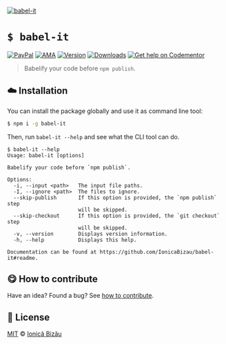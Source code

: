
[![babel-it](http://i.imgur.com/DNBxR1S.png)](#)

# `$ babel-it`

 [![PayPal](https://img.shields.io/badge/%24-paypal-f39c12.svg)][paypal-donations] [![AMA](https://img.shields.io/badge/ask%20me-anything-1abc9c.svg)](https://github.com/IonicaBizau/ama) [![Version](https://img.shields.io/npm/v/babel-it.svg)](https://www.npmjs.com/package/babel-it) [![Downloads](https://img.shields.io/npm/dt/babel-it.svg)](https://www.npmjs.com/package/babel-it) [![Get help on Codementor](https://cdn.codementor.io/badges/get_help_github.svg)](https://www.codementor.io/johnnyb?utm_source=github&utm_medium=button&utm_term=johnnyb&utm_campaign=github)

> Babelify your code before `npm publish`.

## :cloud: Installation

You can install the package globally and use it as command line tool:


```sh
$ npm i -g babel-it
```


Then, run `babel-it --help` and see what the CLI tool can do.


```
$ babel-it --help
Usage: babel-it [options]

Babelify your code before `npm publish`.

Options:
  -i, --input <path>   The input file paths.
  -I, --ignore <path>  The files to ignore.
  --skip-publish       If this option is provided, the `npm publish` step
                       will be skipped.
  --skip-checkout      If this option is provided, the `git checkout` step
                       will be skipped.
  -v, --version        Displays version information.
  -h, --help           Displays this help.

Documentation can be found at https://github.com/IonicaBizau/babel-it#readme.
```

## :yum: How to contribute
Have an idea? Found a bug? See [how to contribute][contributing].


## :scroll: License

[MIT][license] © [Ionică Bizău][website]

[paypal-donations]: https://www.paypal.com/cgi-bin/webscr?cmd=_s-xclick&hosted_button_id=RVXDDLKKLQRJW
[donate-now]: http://i.imgur.com/6cMbHOC.png

[license]: http://showalicense.com/?fullname=Ionic%C4%83%20Biz%C4%83u%20%3Cbizauionica%40gmail.com%3E%20(http%3A%2F%2Fionicabizau.net)&year=2016#license-mit
[website]: http://ionicabizau.net
[contributing]: /CONTRIBUTING.md
[docs]: /DOCUMENTATION.md
